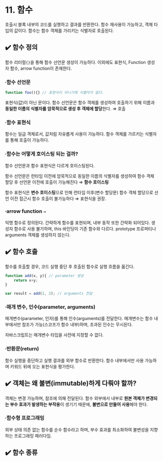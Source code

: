 # 11. 함수

호출시 블록 내부의 코드를 실행하고 결과를 반환한다. 함수 재사용이 가능하고, 객체 타입의 값이다. 함수는 함수 객체를 가리키는 식별자로 호출된다.

## ✔️ 함수 정의

함수 리터럴`{}`을 통해 함수 선언문 생성이 가능하다. 이외에도 표현식, Function 생성자 함수, arrow function이 존재한다. 

### ∙함수 선언문

```jsx
function foo(){} // 표현식이 아니기에 식별자가 없다. 
```

표현식(값)이 아닌 문이다. 함수 선언문은 함수 객체를 생성하여 호출하기 위해 이름과 **동일한 이름의 식별자를 암묵적으로 생성 후 객체에 할당**한다. ⇒ 호출

### ∙함수 표현식

함수는 일급 객체로서, 값처럼 자유롭게 사용이 가능하다. 함수 객체를 가르키는 식별자를 통해 호출이 가능하다. 

### ∙함수는 어떻게 호이스팅 되는 걸까?

함수 선언문과 함수 표현식은 다르게 호이스팅된다. 

함수 선언문은 런타임 이전에 암묵적으로 동일한 이름의 식별자를 생성하여 함수 객체 할당 후 선언문 이전에 호출이 가능해진다 ⇒ **함수 호이스팅**

함수 표현식은 **변수 호이스팅**으로 인해 런타임 이후(변수 할당문) 함수 객체 할당으로 선언 이전 접근시 함수 호출이 불가능하다 ⇒ 표현식을 권장.

### ∙arrow function `⇒`

익명 함수로 정의된다. 간략하게 함수를 표현되며, 내부 동작 또한 간략화 되어있다. 생성자 함수로 사용 불가하며, this 바인딩이 기존 함수와 다르다. prototype 프로퍼티나 arguments 객체를 생성하지 않는다. 

## ✔️ 함수 호출

함수를 호출할 경우, 코드 실행 중단 후 호출된 함수로 실행 흐름을 옮긴다. 

```jsx
function add(x, y){ // parameter 생성
	return x+y;
}

var result = add(1, 2); // arguments 전달
```

### ∙매개 변수, 인수(parameter, arguments)

매개변수(parameter, 인자)를 통해 인수(arguments)를 전달한다. 매개변수는 함수 내부에서만 참조가 가능(스코프가 함수 내부)하며, 초과된 인수는 무시된다. 

자바스크립트는 매개변수 타입을 사전에 지정할 수 없다. 

### ∙반환문(return)

함수 실행을 중단하고 실행 결과를 외부 함수로 반환한다. 함수 내부에서만 사용 가능하며 키워드 뒤에 오는 표현식을 평가한다. 

## ✔️ 객체는 왜 불변(immutable)하게 다뤄야 할까?

객체는 변경 가능하며, 참조에 의해 전달된다. 함수 외부에서 내부로 **원본 객체가 변경되는 부수 효과가 발생하는 부작용**이 생기기 때문에, **불변으로 만들어 사용**해야 한다. 

### ∙함수형 프로그래밍

외부 상태 의존 없는 함수를 순수 함수라고 하며, 부수 효과를 최소화하여 불변성을 지향하는 프로그래밍 패러다임.

## ✔️ 함수 종류